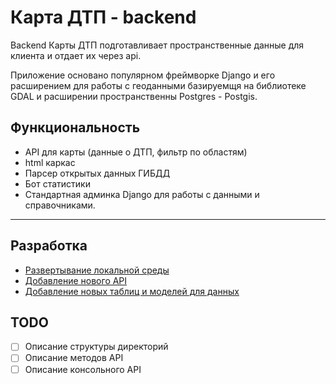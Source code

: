 
# Карта ДТП - backend
Backend Карты ДТП подготавливает пространственные данные для клиента и отдает их
через api.

Приложение основано популярном фреймворке Django и его расширением для работы
с геоданными базируемщя на библиотеке GDAL и расширении пространственны Postgres - Postgis.

## Функциональность
- API для карты (данные о ДТП, фильтр по областям)
- html каркас
- Парсер открытых данных ГИБДД
- Бот статистики
- Стандартная админка Django для работы с данными и справочниками.

---

## Разработка

- [Развертывание локальной среды](/docs/local-env.md)
- [Добавление нового API](https://www.django-rest-framework.org/api-guide/views/)
- [Добавление новых таблиц и моделей для данных](https://docs.djangoproject.com/en/3.2/topics/db/models/)
  

## TODO
 - [ ] Описание структуры директорий
 - [ ] Описание методов API
 - [ ] Описание консольного API
